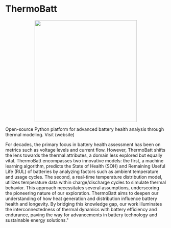 # ThermoBatt
<p align="center">
  <img src="https://github.com/Epic2017/ThermoBatt/assets/27567103/1b271952-40f4-490c-87cd-f43c741dd8ff)https://github.com/Epic2017/ThermoBatt/assets/27567103/1b271952-40f4-490c-87cd-f43c741dd8ff" width="320" height="320">
</p>
Open-source Python platform for advanced battery health analysis through thermal modeling. Visit (website)


For decades, the primary focus in battery health assessment has been on metrics such as voltage levels and current flow. However, ThermoBatt shifts the lens towards the thermal attributes, a domain less explored but equally vital. ThermoBatt encompasses two innovative models: the first, a machine learning algorithm, predicts the State of Health (SOH) and Remaining Useful Life (RUL) of batteries by analyzing factors such as ambient temperature and usage cycles. The second, a real-time temperature distribution model, utilizes temperature data within charge/discharge cycles to simulate thermal behavior. This approach necessitates several assumptions, underscoring the pioneering nature of our exploration. ThermoBatt aims to deepen our understanding of how heat generation and distribution influence battery health and longevity. By bridging this knowledge gap, our work illuminates the interconnectedness of thermal dynamics with battery efficiency and endurance, paving the way for advancements in battery technology and sustainable energy solutions."


